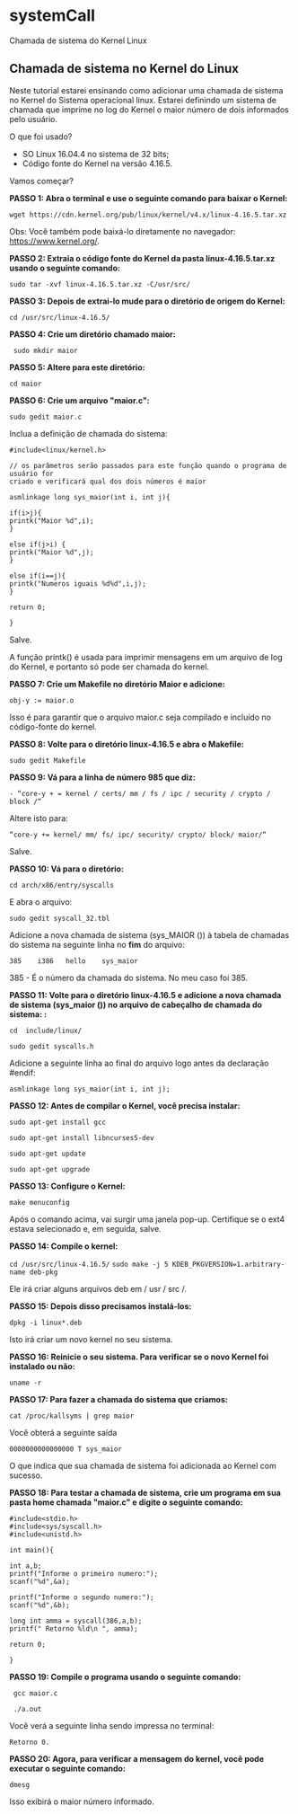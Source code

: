 # systemCall
Chamada de sistema do Kernel Linux

## Chamada de sistema no Kernel do Linux

Neste tutorial estarei ensinando como adicionar uma chamada de sistema no Kernel do Sistema operacional linux. Estarei definindo um  sistema de chamada que imprime no log do Kernel o maior número de dois informados pelo usuário.

O que foi usado?
* SO Linux 16.04.4 no sistema de 32 bits;
* Código fonte do Kernel na versão 4.16.5.

Vamos começar?

**PASSO 1: Abra o terminal e use o seguinte comando para baixar o Kernel:**

`wget https://cdn.kernel.org/pub/linux/kernel/v4.x/linux-4.16.5.tar.xz `

Obs: Você também pode baixá-lo diretamente no navegador: https://www.kernel.org/. 

**PASSO 2: Extraia o código fonte do Kernel da pasta linux-4.16.5.tar.xz usando o seguinte comando:**

`sudo tar -xvf linux-4.16.5.tar.xz -C/usr/src/ `

**PASSO 3: Depois de extrai-lo mude para o diretório de origem do Kernel:**

`cd /usr/src/linux-4.16.5/ `

**PASSO 4: Crie um diretório chamado **maior**:**

` sudo mkdir maior`

**PASSO 5: Altere para este diretório:**

`cd maior`

**PASSO 6: Crie um arquivo "maior.c":**

`sudo gedit maior.c`

Inclua a definição de chamada do sistema:

    #include<linux/kernel.h>

    // os parâmetros serão passados para este função quando o programa de usuário for 
    criado e verificará qual dos dois números é maior

    asmlinkage long sys_maior(int i, int j){

    if(i>j){
    printk("Maior %d",i);
    }

    else if(j>i) {
    printk("Maior %d",j);
    } 

    else if(i==j){
    printk("Numeros iguais %d%d",i,j);
    }

    return 0; 

    }

Salve. 

A função printk() é usada para imprimir mensagens em um arquivo de log do Kernel, e portanto só pode ser chamada do kernel.

**PASSO 7: Crie um Makefile no diretório Maior e adicione:**

`obj-y := maior.o`

Isso é para garantir que o arquivo maior.c seja compilado e incluído no código-fonte do kernel.

**PASSO 8: Volte para o diretório linux-4.16.5 e abra o Makefile:**

`sudo gedit Makefile`

**PASSO 9: Vá para a linha de número 985 que diz:**

`- “core-y + = kernel / certs/ mm / fs / ipc / security / crypto / block /“ `

Altere isto para:

`“core-y += kernel/ mm/ fs/ ipc/ security/ crypto/ block/ maior/“ `

Salve.

**PASSO 10: Vá para o diretório:**

`cd arch/x86/entry/syscalls `

E abra o arquivo:

`sudo gedit syscall_32.tbl `

Adicione a nova chamada de sistema (sys_MAIOR ()) à tabela de chamadas do sistema na seguinte linha no **fim** do arquivo:

`385    i386   hello    sys_maior `

385 - É o número da chamada do sistema. No meu caso foi 385.

**PASSO 11: Volte para o diretório linux-4.16.5 e adicione a nova chamada de sistema (sys_maior ()) no arquivo de cabeçalho de chamada do sistema:
:**

`cd  include/linux/ `

`sudo gedit syscalls.h `
 
Adicione a seguinte linha ao final do arquivo logo antes da declaração #endif:

`asmlinkage long sys_maior(int i, int j); `

**PASSO 12: Antes de compilar o Kernel, você precisa instalar:**

`sudo apt-get install gcc`

`sudo apt-get install libncurses5-dev`

`sudo apt-get update`

`sudo apt-get upgrade`

**PASSO 13: Configure o Kernel:**

`make menuconfig`

Após o comando acima, vai surgir uma janela pop-up. Certifique se o ext4 estava selecionado e, em seguida, salve.

**PASSO 14: Compile o kernel:**

`cd /usr/src/linux-4.16.5/`
`sudo make -j 5 KDEB_PKGVERSION=1.arbitrary-name deb-pkg`

 Ele irá criar alguns arquivos deb em / usr / src /.

**PASSO 15: Depois disso precisamos instalá-los:**

`dpkg -i linux*.deb`

Isto irá criar um novo kernel no seu sistema.

**PASSO 16: Reinicie o seu sistema. Para verificar se o novo Kernel foi instalado ou não:**

`uname -r`

**PASSO 17: Para fazer a chamada do sistema que criamos:**

`cat /proc/kallsyms | grep maior`

Você obterá a seguinte saída

`0000000000000000 T sys_maior`

O que indica que sua chamada de sistema foi adicionada ao Kernel com sucesso.

**PASSO 18: Para testar a chamada de sistema, crie um programa em sua pasta home chamada "maior.c" e digite o seguinte comando:**

    #include<stdio.h>
    #include<sys/syscall.h>
    #include<unistd.h>

    int main(){

    int a,b;
    printf("Informe o primeiro numero:");
    scanf("%d",&a);

    printf("Informe o segundo numero:");
    scanf("%d",&b);

    long int amma = syscall(386,a,b);
    printf(" Retorno %ld\n ", amma);

    return 0;

    }

**PASSO 19: Compile o programa usando o seguinte comando:**
  
` gcc maior.c`

` ./a.out`

Você verá a seguinte linha sendo impressa no terminal: 

`Retorno 0.` 

**PASSO 20: Agora, para verificar a mensagem do kernel, você pode executar o seguinte comando:**

`dmesg`

Isso exibirá o maior número informado.

